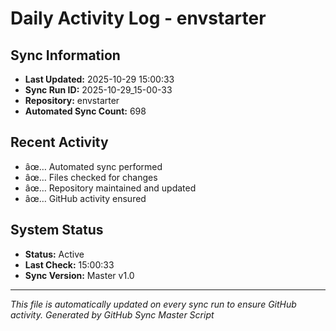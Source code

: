 ﻿# Daily Activity Log - envstarter

## Sync Information
- **Last Updated:** 2025-10-29 15:00:33
- **Sync Run ID:** 2025-10-29_15-00-33
- **Repository:** envstarter
- **Automated Sync Count:** 698

## Recent Activity
- âœ… Automated sync performed
- âœ… Files checked for changes
- âœ… Repository maintained and updated
- âœ… GitHub activity ensured

## System Status
- **Status:** Active
- **Last Check:** 15:00:33
- **Sync Version:** Master v1.0

---
*This file is automatically updated on every sync run to ensure GitHub activity.*
*Generated by GitHub Sync Master Script*
